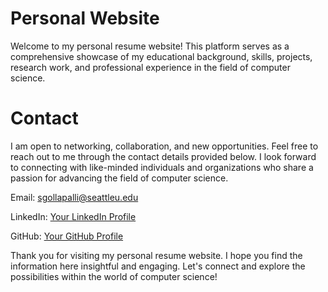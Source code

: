# Personal Website

Welcome to my personal resume website! This platform serves as a comprehensive showcase of my educational background, skills, projects, research work, and professional experience in the field of computer science.

# Contact

I am open to networking, collaboration, and new opportunities. Feel free to reach out to me through the contact details provided below. I look forward to connecting with like-minded individuals and organizations who share a passion for advancing the field of computer science.

Email: sgollapalli@seattleu.edu

LinkedIn: [Your LinkedIn Profile](https://www.linkedin.com/in/anupam-ahi/)

GitHub: [Your GitHub Profile](https://github.com/anupam-ahi)

Thank you for visiting my personal resume website. I hope you find the information here insightful and engaging. Let's connect and explore the possibilities within the world of computer science!
